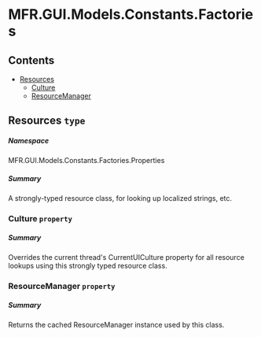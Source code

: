 <a name='assembly'></a>
# MFR.GUI.Models.Constants.Factories

## Contents

- [Resources](#T-MFR.GUI.Models.Constants.Factories-Properties-Resources 'MFR.GUI.Models.Constants.Factories.Properties.Resources')
  - [Culture](#P-MFR.GUI.Models.Constants.Factories-Properties-Resources-Culture 'MFR.GUI.Models.Constants.Factories.Properties.Resources.Culture')
  - [ResourceManager](#P-MFR.GUI.Models.Constants.Factories-Properties-Resources-ResourceManager 'MFR.GUI.Models.Constants.Factories.Properties.Resources.ResourceManager')

<a name='T-MFR.GUI.Models.Constants.Factories-Properties-Resources'></a>
## Resources `type`

##### Namespace

MFR.GUI.Models.Constants.Factories.Properties

##### Summary

A strongly-typed resource class, for looking up localized strings, etc.

<a name='P-MFR.GUI.Models.Constants.Factories-Properties-Resources-Culture'></a>
### Culture `property`

##### Summary

Overrides the current thread's CurrentUICulture property for all
  resource lookups using this strongly typed resource class.

<a name='P-MFR.GUI.Models.Constants.Factories-Properties-Resources-ResourceManager'></a>
### ResourceManager `property`

##### Summary

Returns the cached ResourceManager instance used by this class.
